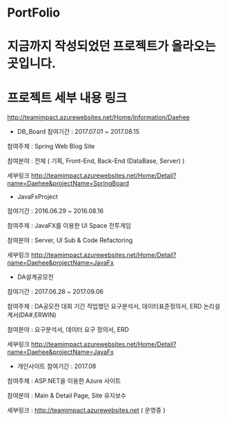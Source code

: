 # PortFolio
# 지금까지 작성되었던 프로젝트가 올라오는 곳입니다.
# 프로젝트 세부 내용 링크 
http://teamimpact.azurewebsites.net/Home/Information/Daehee

- DB_Board 
참여기간 : 2017.07.01 ~ 2017.08.15

참여주제 : Spring Web Blog Site 

참여분야 : 전체 ( 기획, Front-End, Back-End (DataBase, Server) )

세부링크 
http://teamimpact.azurewebsites.net/Home/Detail?name=Daehee&projectName=SpringBoard

- JavaFxProject  

참여기간 : 2016.06.29 ~ 2016.08.16  

참여주제 : JavaFX를 이용한 UI Space 전투게임

참여분야 : Server, UI Sub & Code Refactoring

세부링크 
http://teamimpact.azurewebsites.net/Home/Detail?name=Daehee&projectName=JavaFx

- DA설계공모전

참여기간 : 2017.06.28 ~ 2017.09.06  

참여주제 : DA공모전 대회 기간 작업했던 요구분석서, 데이터표준정의서, ERD 논리설계서(DA#,ERWIN)

참여분야 : 요구분석서, 데이터 요구 정의서, ERD 

세부링크 
http://teamimpact.azurewebsites.net/Home/Detail?name=Daehee&projectName=JavaFx

- 개인사이트
참여기간 : 2017.08

참여주제 : ASP.NET을 이용한 Azure 사이트

참여분야 : Main & Detail Page, Site 유지보수

세부링크 : http://teamimpact.azurewebsites.net ( 운영중 )
